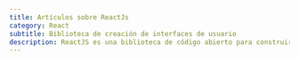 ```yaml
---
title: Artículos sobre ReactJs
category: React
subtitle: Biblioteca de creación de interfaces de usuario
description: ReactJS es una biblioteca de código abierto para construir interfaces de usuario y aplicaciones web de una sola página. Su enfoque se centra en la creación de componentes de interfaz de usuario reutilizables y modularizados para ser utilizados en diferentes partes de la aplicación.
---
```

